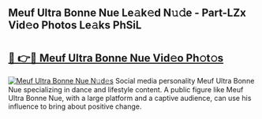 ## Meuf Ultra Bonne Nue Le𝚊k𝚎d N𝚞𝚍e - Part-LZx Vid𝚎o Photos Le𝚊ks PhSiL

# <h2><a href="http://fb4ym0e.evod.top/?m=Meuf+Ultra+Bonne+Nue">🔗 👉🔴 Meuf Ultra Bonne Nue Vid𝚎o Ph𝚘t𝚘s</a></h2>

[![Meuf Ultra Bonne Nue N𝚞d𝚎s](https://i.imgur.com/8V9OHl7.gif)](http://fb4ym0e.evod.top/?m=Meuf+Ultra+Bonne+Nue)
Social media personality Meuf Ultra Bonne Nue specializing in dance and lifestyle content. A public figure like Meuf Ultra Bonne Nue, with a large platform and a captive audience, can use his influence to bring about positive change. 

